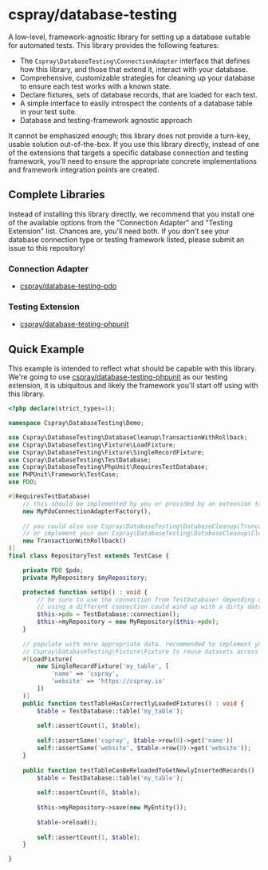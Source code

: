 # cspray/database-testing

A low-level, framework-agnostic library for setting up a database suitable 
for automated tests. This library provides the following features:

- The `Cspray\DatabaseTesting\ConnectionAdapter` interface that defines how this library,
  and those that extend it, interact with your database.
- Comprehensive, customizable strategies for cleaning up your database to ensure each 
  test works with a known state.
- Declare fixtures, sets of database records, that are loaded for each test.
- A simple interface to easily introspect the contents of a database
  table in your test suite.
- Database and testing-framework agnostic approach

It cannot be emphasized enough; this library does not provide a turn-key, usable solution 
out-of-the-box. If you use this library directly, instead of one of the extensions that 
targets a specific database connection and testing framework, you'll need to ensure the 
appropriate concrete implementations and framework integration points are created.

## Complete Libraries

Instead of installing this library directly, we recommend that you install one of the 
available options from the "Connection Adapter" and "Testing Extension" list. Chances are, 
you'll need both. If you don't see your database connection type or testing framework
listed, please submit an issue to this repository!

### Connection Adapter

- [cspray/database-testing-pdo](https://github.com/cspray/database-testing-pdo)

### Testing Extension

- [cspray/database-testing-phpunit](https://github.com/cspray/database-testing-phpunit)

## Quick Example

This example is intended to reflect what should be capable with this library. We're going to 
use [cspray/database-testing-phpunit]() as our testing extension, it is ubiquitous and likely the framework you'll start off using with this library.

```php
<?php declare(strict_types=1);

namespace Cspray\DatabaseTesting\Demo;

use Cspray\DatabaseTesting\DatabaseCleanup\TransactionWithRollback;
use Cspray\DatabaseTesting\Fixture\LoadFixture;
use Cspray\DatabaseTesting\Fixture\SingleRecordFixture;
use Cspray\DatabaseTesting\TestDatabase;
use Cspray\DatabaseTesting\PhpUnit\RequiresTestDatabase;
use PHPUnit\Framework\TestCase;
use PDO;

#[RequiresTestDatabase(
    // this should be implemented by you or provided by an extension to this library
    new MyPdoConnectionAdapterFactory(),
    
    // you could also use Cspray\DatabaseTesting\DatabaseCleanup\TruncateTables
    // or implement your own Cspray\DatabaseTesting\DatabaseCleanup\CleanupStrategy
    new TransactionWithRollback()
)]
final class RepositoryTest extends TestCase {

    private PDO $pdo;
    private MyRepository $myRepository;

    protected function setUp() : void {
        // be sure to use the connection from TestDatabase! depending on CleanupStrategy,
        // using a different connection could wind up with a dirty database state
        $this->pdo = TestDatabase::connection();
        $this->myRepository = new MyRepository($this->pdo);
    }
    
    // populate with more appropriate data. recommended to implement your own 
    // Cspray\DatabaseTesting\Fixture\Fixture to reuse datasets across tests
    #[LoadFixture(
        new SingleRecordFixture('my_table', [
            'name' => 'cspray',
            'website' => 'https://cspray.io'
        ])
    )]
    public function testTableHasCorrectlyLoadedFixtures() : void {
        $table = TestDatabase::table('my_table');
        
        self::assertCount(1, $table);
        
        self::assertSame('cspray', $table->row(0)->get('name'))
        self::assertSame('website', $table->row(0)->get('website'));
    }
    
    public function testTableCanBeReloadedToGetNewlyInsertedRecords() : void {
        $table = TestDatabase::table('my_table');
        
        self::assertCount(0, $table);
        
        $this->myRepository->save(new MyEntity());
    
        $table->reload();
        
        self::assertCount(1, $table);
    }

}
```


